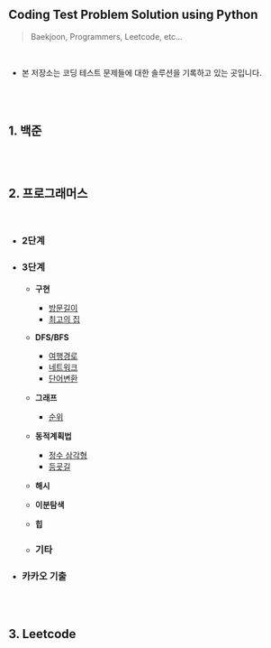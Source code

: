 ## **Coding Test Problem Solution using Python**
> Baekjoon, Programmers, Leetcode, etc...

<br>

* 본 저장소는 코딩 테스트 문제들에 대한 솔루션을 기록하고 있는 곳입니다.

<br><br>


## **1. 백준**

<br><br>

## **2. 프로그래머스**

<br>

* ### **2단계**

*  ### **3단계**

    - **구현**
        - [방문길이](https://www.notion.so/chrisyang9305/20d7b1e39cb04cb7b45b9e3d6b558100)
        - [최고의 집](https://www.notion.so/chrisyang9305/4b662b4a5f5740139687daf4948e685e)
    - **DFS/BFS**
        - [여행경로](https://www.notion.so/chrisyang9305/33810d4464fc453c884292c000505844)
        - [네트워크](https://www.notion.so/chrisyang9305/5a8933a526a946beae23cf5ed1163bb2)
        - [단어변환](https://www.notion.so/chrisyang9305/409de795f064471992ee8c5065e54c69)
    
    - **그래프**
        - [순위](https://www.notion.so/chrisyang9305/fe81b3abf0e947b5831fc0e97806aea8)
    - **동적계획법**
        - [정수 삼각형](https://www.notion.so/chrisyang9305/a81eafccae8c4033a651d891621aefe3)
        - [등굣길](https://www.notion.so/chrisyang9305/11a6bbce3b19482299b12a0c16e7a00a)
    - **해시**
    
    - **이분탐색**
    
    - **힙**
    
    - ### **기타**

*  ### **카카오 기출**

<br><br>

## **3. Leetcode**


